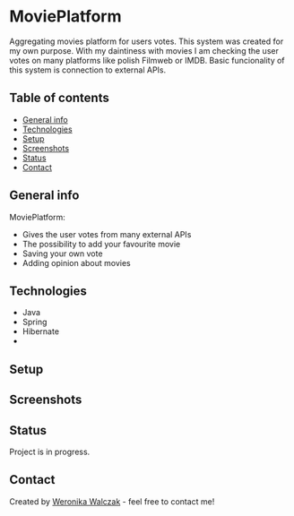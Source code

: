# MoviePlatform
Aggregating movies platform for users votes. This system was created for my own purpose. With my daintiness with movies I am  checking the user votes on many platforms like polish Filmweb or IMDB. Basic funcionality of this system is connection to external APIs.

## Table of contents
* [General info](#general-info)
* [Technologies](#technologies)
* [Setup](#setup)
* [Screenshots](#screenshots)
* [Status](#status)
* [Contact](#contact)

## General info
MoviePlatform:
* Gives the user votes from many external APIs
* The possibility to add your favourite movie
* Saving your own vote 
* Adding opinion about movies

## Technologies
* Java
* Spring
* Hibernate
* 

## Setup


## Screenshots


## Status
Project is in progress.

## Contact
Created by [Weronika Walczak](mailto:weronikawalczak989@gmail.com) - feel free to contact me!

